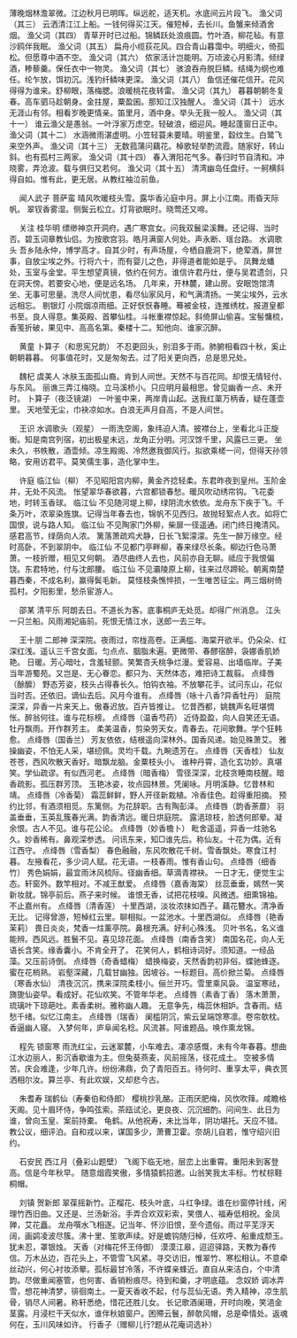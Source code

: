 <!-- { "loadSidebar": true } -->
薄晚烟林澹翠微。江边秋月已明晖。纵远舵，适天机。水底间云片段飞。 
渔父词（其三）
云洒清江江上船。一钱何得买江天。催短棹，去长川。鱼蟹来倾酒舍烟。 
渔父词（其四）
青草开时已过船。锦鳞跃处浪痕圆。竹叶酒，柳花毡。有意沙鸥伴我眠。 
渔父词（其五）
扁舟小缆荻花风。四合青山暮霭中。明细火，倚孤松。但愿尊中酒不空。 
渔父词（其六）
侬家活计岂能明。万顷波心月影清。倾绿酒，糁藜羹。保任衣中一物灵。 
渔父词（其七）
骇浪吞舟脱巨鳞。结绳为纲也难任。纶乍放，饵初沉。浅钓纤鳞味更深。 
渔父词（其八）
鱼信还催花信开。花风得得为谁来。舒柳眼，落梅腮。浪暖桃花夜转雷。 
渔父词（其九）
暮暮朝朝冬复春。高车驷马趁朝身。金拄屋，粟盈囷。那知江汉独醒人。 
渔父词（其十）
远水无涯山有邻。相看岁晚更情亲。笛里月，酒中身。举头无我一般人。 
渔父词（其十一）
谁云渔父是愚翁。一叶浮家万虑空。轻破浪，细迎风。睡起蓬窗日正中。 
渔父词（其十二）
水涵微雨湛虚明。小笠轻蓑未要晴。明鉴里，縠纹生。白鹭飞来空外声。 
渔父词（其十三）
无数菰蒲问藕花。棹歌轻举酌流霞。随家好，转山斜。也有孤村三两家。 
渔父词（其十四）
春入渭阳花气多。春归时节自清和。冲晓雾，弄沧波。载与俱归又若何。 
渔父词（其十五）
清湾幽岛任盘纡。一舸横斜得自如。惟有此，更无居。从教红袖泣前鱼。 

　
闻人武子
菩萨蛮
晴风吹暖枝头雪。露华香沁庭中月。屏上小江南。雨昏天际帆。 
翠钗香雾湿。侧鬓云松立。灯背欲眠时。晓莺还又啼。 

　
关注
桂华明
缥缈神京开洞府。遇广寒宫女。问我双鬟梁溪舞。还记得、当时否。碧玉词章教仙侣。为按歌宫羽。皓月满窗人何处。声永断、瑶台路。 
水调歌头
吾乡陆永仲，博学高才。自其少时，有声场屋，今栖自鹿洞下，绝荤酒，屏世事，自放尘埃之外。行将六十，而有婴儿之色，非得道者能如是乎。 
凤舞龙蟠处，玉室与金堂。平生想望真镜，依约在何方。谁信许君丹灶，便与吴君遗剑，只在洞天傍。若要安心地，便是远名场。 
几年来，开林麓，建山房。安眠饱馆清坐、无事可思量。洗尽人间忧患，看尽仙家风月，和气满清扬。一笑尘埃外，云水远相忘。 
剔银灯
小院烟凉雨细。正好恹恹春睡。蓦被金枝，连推绣枕，报道皇都书至。良人得意。集英殿、首攀仙桂。斗帐重襟惊起。斜倚屏山偷喜。宝髻慵梳，香笺折破，果见中、高高名第。秦楼十二。知他向、谁家沉醉。 

　
黄童
卜算子（和思宪兄韵）
不忍更回头，别泪多于雨。肺腑相看四十秋，奚止朝朝暮暮。 
何事值花时，又是匆匆去。过了阳关更向西，总是思兄处。 

　
魏杞
虞美人
冰肤玉面孤山裔。肯到人间世。天然不与百花同。却恨无情轻付、与东风。 
丽谯三弄江梅晓。立马溪桥小。只应明月最相思。曾见幽香一点、未开时。 
卜算子（夜泛镜湖）
一叶鉴中来，两岸青山起。送我红蕖万柄香，疑在蓬壶里。 
天地莹无尘，巾袂凉如水。白浪无声月自高，不是人间世。 

　
王识
水调歌头（观星）
一雨洗空阁，象纬迫人清。披襟台上，坐看北斗正旋衡。知是南宫列宿，初出极星未远，龙角正分明。河汉馀千里，风露已三更。 
坐未久，书帙散，酒壶倾。凉生殿阁、冷然邀我御风行。拟欲乘槎一问，但得天孙领略，安用访君平。莫笑儒生事，造化掌中生。 

　
许庭
临江仙（柳）
不见昭阳宫内柳，黄金齐捻轻柔。东君昨夜到皇州。玉阶金井，无处不风流。 
怅望翠华春欲暮，六宫都锁春愁。暖风吹动绣帘钩。飞花委地，时转玉香球。 
临江仙
不见随河堤上柳，绿阴流水依依。龙舟东下疾于飞。千条万叶，浓翠染旌旗。记得当年春去也，锦帆不见西归。故抛轻絮点人衣。如将亡国恨，说与路人知。 
临江仙
不见陶家门外柳，柴扉一径遥通。闭门终日掩清风。感君高节，绿荫向人浓。 
篱落萧疏鸡犬静，日长飞絮濛濛。先生一醉万缘空。经时高卧，不到翠阴中。 
临江仙
不见都门亭畔柳，春来绿尽长条。柳边行色马萧萧。一枝折赠，相见又何朝。 
酒尽曲终人去也，风前亦自无聊。祗应于我恨偏饶。东君特地，付与沈郎腰。 
临江仙
不见灞陵原上柳，往来过尽蹄轮。朝离南楚暮西秦，不成名利，赢得鬓毛新。 
莫怪枝条憔悴损，一生唯苦征尘。两三烟树倚孤村。夕阳影里，愁杀宦游人。 

　
邵某
清平乐
阿朗去日。不道长为客。底事桐庐无处觅。却得广州消息。 
江头一只兰船。风雨湘妃庙前。死恨无情江水，送郎一去三年。 

　
王十朋
二郎神
深深院。夜雨过，帘栊高卷。正满槛、海棠开欲半。仍朵朵、红深红浅。遥认三千宫女面。匀点点、胭脂未遍。更微带、春醪宿醉，袅娜香肌娇艳。 
日暖。芳心暗吐，含羞轻颤。笑繁杏夭桃争烂漫。爱容易、出墙临岸。子美当年游蜀苑。又岂是、无心眷恋。都只为、天然体态，难把诗工裁翦。 
点绛唇（酴醿）
野态芳姿，枝头占得春长久。怕钩衣袖。不放攀花手。试问东山，花似当时否。还依旧。谪仙去后。风月今谁有。 
点绛唇（咏十八香?异香牡丹）
庭院深深，异香一片来天上。傲春迟放。百卉皆推让。 
忆昔西都，姚魏声名旺堪惆怅。醉翁何往。谁与花标榜。 
点绛唇（温香芍药）
近侍盈盈，向人自笑还无语。牡丹飘雨。开作群芳主。 
柔美温香，剪染劳天女。青春去。花间歌舞。学个狂韩愈。 
点绛唇（国香兰）
芳友依依，结根遥向深林外。国香风递。始见殊萧艾。 
雅操幽姿，不怕无人采，堪纫佩。灵均千载。九畹遗芳在。 
点绛唇（天香桂）
仙友苍苍，西风吹散天香好。暗飘龙脑。金粟枝头小。 
谁种丹霄，造化玄功妙。真堪笑。学仙疏谬。有似西河老。 
点绛唇（暗香梅）
雪径深深，北枝贪睡南枝醒。暗香疏影。孤压群芳顶。 
玉艳冰姿，妆点园林景。凭阑咏。月明溪静。忆昔林和靖。 
点绛唇（冷香菊）
霜蕊鲜鲜，野人开径新栽植。冷香佳色。趁得重阳摘。 
预约比邻，有酒须相觅。东篱侧。为花辞职。古有陶彭泽。 
点绛唇（韵香荼蘼）
羽盖垂垂，玉英乱簇春光满。韵香清远。暖日烘庭院。 
露浥琼枝，脸透何郎晕。凝余恨。古人不见。谁与花公论。 
点绛唇（妙香檐卜）
毗舍遥遥，异香一炷驰名久。妙香稀有。鼻观深参透。 
问讯东来，知□谁先后。称仙友。十花为偶。近有江西守。 
点绛唇（雪香梨）
春色融融，东风吹散花千树。雪香飘处。寒食江村暮。 
左掖看花，多少词人赋。花无语。一枝春雨。惟有香山句。 
点绛唇（细香竹）
秀色娟娟，最宜雨沐风梳际。径幽香细。草滴青襟袂。 
一日才无，便觉生尘态。轩窗外。数竿相对。不减王猷爱。 
点绛唇（嘉香海棠）
丝蕊垂垂，嫣然一笑新妆就。锦亭前后。燕子来时候。 
谁恨无香，试把花枝嗅。风微透。细熏锦袖。不止嘉州有。 
点绛唇（清香莲）
十里西湖，淡妆浓抹如西子。藕花簪水。清净香无比。 
记得曾游，短棹红云里。聊相拟。一盆池水。十里西湖似。 
点绛唇（艳香茉莉）
畏日炎炎，梵香一炷薰亭院。鼻根充满。好利心殊浅。 
贝叶书名，名义谁能辨。西风远。胜鬟不见。喜见琼花面。 
点绛唇（南香含笑）
南国名花，向人无语长含笑。缘香囊小。不肯全开了。 
花笑何人，鹤相诗词好。须知道。一经品藻。又压前诗倒。 
点绛唇（奇香蜡梅）
蜡换梅姿，天然香韵初非俗。蝶驰蜂逐。蜜在花梢熟。 
岩壑深藏，几载甘幽独。因坡谷。一标题目。高价掀兰菊。 
点绛唇（寒香水仙）
清夜沉沉，携来深院柔枝小。俪兰开巧。雪里乘风袅。 
温室寒祛，旖旎仙姿早。看成好。花仙欢笑。不管年华老。 
点绛唇（素香丁香）
落木萧萧，琉璃叶下琼葩吐。素香柔树。雅称幽人趣。 
无意争先，梅蕊休相妒。含春雨。结愁千绪。似忆江南主。 
点绛唇（瑞香）
阑槛阴沉，紫云呈端馀寒凛。卷帘欹枕。香逼幽人寝。 
入梦何年，庐阜闻名稔。风流甚。阿谁题品。唤作熏龙锦。 

　
程先
锁窗寒
雨洗红尘，云迷翠麓，小车难去。凄凉感慨，未有今年春暮。想曲江水边丽人，影沉香歇谁为主。但兔葵燕麦，风前摇荡，径花成土。 
空被多情苦。庆会难逢，少年几许。纷纷沸鼎，负了青阳百五。待何时、重享太平，典衣贳洒相尔汝。算兰亭、有此欢娱，又却悲今古。 

　
朱耆寿
瑞鹤仙（寿秦伯和侍郎）
樱桃抄乳酪。正雨厌肥梅，风忺吹箨。咸瞻格天阁。见十眉环侍，争鸣弦索。茶瓯试沦。更良夜、沉沉细酌。问间生、此日为谁，曾向玉皇、案前持橐。 
龟鹤。从他祝寿，未比当年，阴功堪托。天应不错。教公议，细评泊。自和戎以来，谋国多少，萧曹卫霍。奈胡儿自若，惟守绍兴旧约。 

　
石安民
西江月（叠彩山题壁）
飞阁下临无地，层峦上出重霄。重阳未到客登高。信是今年秋早。 
随意烟霞笑傲，多情猿鹤招邀。山翁笑我太丰标。竹杖棕鞋桐帽。 

　
刘镇
贺新郎
翠葆摇新竹。正榴花、枝头叶底，斗红争绿。谁在纱窗停针线，闲理竹西旧曲。又还是、兰汤新浴。手弄合欢双彩索，笑偎人、福寿低相祝。金凤亸，艾花矗。 
龙舟噀水飞相逐。记当年、怀沙旧恨，至今遗俗。雨过平芜浮天阔，画鹢凌波尽簇。沸十里、笙歌声续。好是蟾钩随归棹，任欢呼、船重成颓玉。犹未忍，罩银烛。 
天香（对梅花怀王侍御）
漠漠江皋，迢迢驿路，天教为春传信。万木丛边，百花头上，不管雪飞风紧。寻交访旧，惟翠竹、寒松相认。不意牵丝动兴，何心衬妆添晕。孤标最甘冷落，不许蝶亲蜂近。直自从来洁白，个中清韵。尽做重闻塞管，也何害、香销粉痕尽。待到和羹，才明底蕴。 
念奴娇
调冰弄雪，想花神清梦，徘徊南土。一夏天香收不起，付与蕊仙无语。秀入精神，凉生肌骨，销尽人间暑。称轩悉绝，惜花还胜儿女。 
长记歌酒阑珊，开时向晚，笑浥金茎露。月浸栏干天似水，谁伴秋娘窗户。困殢云鬟，醉欹风帽，总是牵情处。返魂何在，玉川风味如许。 
行香子（赠柳儿行?题从花庵词选补）
